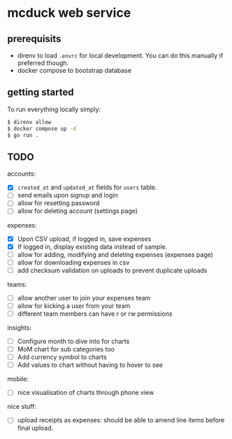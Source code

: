 # mcduck web service

## prerequisits

- direnv to load `.envrc` for local development. You can do this manually if preferred though.
- docker compose to bootstrap database

## getting started

To run everything locally simply:

```sh
$ direnv allow
$ docker compose up -d
$ go run .
```

## TODO

accounts:
- [X] `created_at` and `updated_at` fields for `users` table.
- [ ] send emails upon signup and login
- [ ] allow for resetting password
- [ ] allow for deleting account (settings page)

expenses:
- [X] Upon CSV upload, if logged in, save expenses
- [X] If logged in, display existing data instead of sample.
- [ ] allow for adding, modifying and deleting expenses (expenses page)
- [ ] allow for downloading expenses in csv
- [ ] add checksum validation on uploads to prevent duplicate uploads

teams:
- [ ] allow another user to join your expenses team
- [ ] allow for kicking a user from your team
- [ ] different team members can have r or rw permissions

insights:
- [ ] Configure month to dive into for charts
- [ ] MoM chart for sub categories too
- [ ] Add currency symbol to charts
- [ ] Add values to chart without having to hover to see

mobile:
- [ ] nice visualisation of charts through phone view

nice stuff:
- [ ] upload receipts as expenses: should be able to amend line items before final upload.